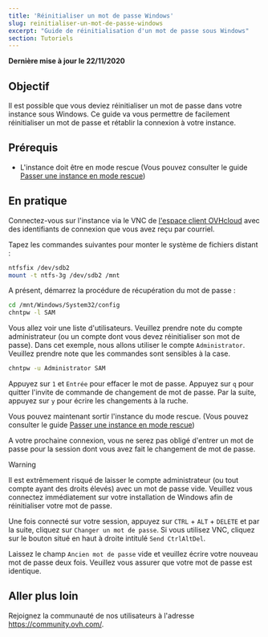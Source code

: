 ```yaml
---
title: 'Réinitialiser un mot de passe Windows'
slug: reinitialiser-un-mot-de-passe-windows
excerpt: "Guide de réinitialisation d'un mot de passe sous Windows"
section: Tutoriels
---
```


**Dernière mise à jour le 22/11/2020**

## Objectif

Il est possible que vous deviez réinitialiser un mot de passe dans votre instance sous Windows. Ce guide va vous permettre de facilement réinitialiser un mot de passe et rétablir la connexion à votre instance.

## Prérequis

- L'instance doit être en mode rescue (Vous pouvez consulter le guide [Passer une instance en mode rescue](../passer-une-instance-en-mode-rescue))

## En pratique

Connectez-vous sur l'instance via le VNC de [l'espace client OVHcloud](https://www.ovh.com/auth/?action=gotomanager) avec des identifiants de connexion que vous avez reçu par courriel.

Tapez les commandes suivantes pour monter le système de fichiers distant :

```sh
ntfsfix /dev/sdb2
mount -t ntfs-3g /dev/sdb2 /mnt
```

A présent, démarrez la procédure de récupération du mot de passe :

```sh
cd /mnt/Windows/System32/config
chntpw -l SAM
```

Vous allez voir une liste d'utilisateurs. Veuillez prendre note du compte administrateur (ou un compte dont vous devez réinitialiser son mot de passe). Dans cet exemple, nous allons utiliser le compte `Administrator`. Veuillez prendre note que les commandes sont sensibles à la case.

```sh
chntpw -u Administrator SAM
```

Appuyez sur `1` et `Entrée` pour effacer le mot de passe. Appuyez sur `q` pour quitter l'invite de commande de changement de mot de passe. Par la suite, appuyez sur `y` pour écrire les changements à la ruche.

Vous pouvez maintenant sortir l'instance du mode rescue. (Vous pouvez consulter le guide [Passer une instance en mode rescue](../passer-une-instance-en-mode-rescue))

A votre prochaine connexion, vous ne serez pas obligé d'entrer un mot de passe pour la session dont vous avez fait le changement de mot de passe.

> [!warning]
>
> Il est extrêmement risqué de laisser le compte administrateur (ou tout compte ayant des droits élevés) avec un mot de passe vide. Veuillez vous connectez immédiatement sur votre installation de Windows afin de réinitialiser votre mot de passe.
> 

Une fois connecté sur votre session, appuyez sur `CTRL` + `ALT` + `DELETE` et par la suite, cliquez sur `Changer un mot de passe`. Si vous utilisez VNC, cliquez sur le bouton situé en haut à droite intitulé `Send CtrlAltDel`.

Laissez le champ `Ancien mot de passe` vide et veuillez écrire votre nouveau mot de passe deux fois. Veuillez vous assurer que votre mot de passe est identique.

## Aller plus loin

Rejoignez la communauté de nos utilisateurs à l'adresse <https://community.ovh.com/>.
